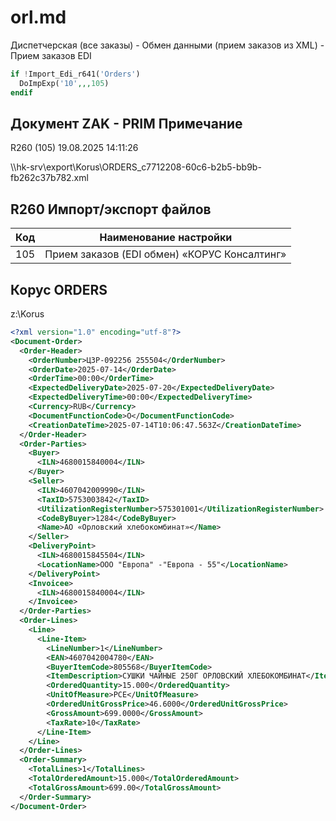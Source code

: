 # orl.md

Диспетчерская (все заказы) - Обмен данными (прием заказов из XML) - Прием заказов EDI

```php
if !Import_Edi_r641('Orders')
  DoImpExp('10',,,105)
endif
```

## Документ ZAK - PRIM Примечание

R260 (105) 19.08.2025 14:11:26

\\\hk-srv\export\Korus\ORDERS_c7712208-60c6-b2b5-bb9b-fb262c37b782.xml

## R260 Импорт/экспорт файлов

| Код | Наименование настройки |
| --- | ---------------------- |
| 105 | Прием заказов (EDI обмен) «КОРУС Консалтинг» |

## Корус ORDERS

z:\Korus

```xml
<?xml version="1.0" encoding="utf-8"?>
<Document-Order>
  <Order-Header>
    <OrderNumber>ЦЗР-092256 255504</OrderNumber>
    <OrderDate>2025-07-14</OrderDate>
    <OrderTime>00:00</OrderTime>
    <ExpectedDeliveryDate>2025-07-20</ExpectedDeliveryDate>
    <ExpectedDeliveryTime>00:00</ExpectedDeliveryTime>
    <Currency>RUB</Currency>
    <DocumentFunctionCode>O</DocumentFunctionCode>
    <CreationDateTime>2025-07-14T10:06:47.563Z</CreationDateTime>
  </Order-Header>
  <Order-Parties>
    <Buyer>
      <ILN>4680015840004</ILN>
    </Buyer>
    <Seller>
      <ILN>4607042009990</ILN>
      <TaxID>5753003842</TaxID>
      <UtilizationRegisterNumber>575301001</UtilizationRegisterNumber>
      <CodeByBuyer>1284</CodeByBuyer>
      <Name>АО «Орловский хлебокомбинат»</Name>
    </Seller>
    <DeliveryPoint>
      <ILN>4680015845504</ILN>
      <LocationName>ООО "Европа" -"Европа - 55"</LocationName>
    </DeliveryPoint>
    <Invoicee>
      <ILN>4680015840004</ILN>
    </Invoicee>
  </Order-Parties>
  <Order-Lines>
    <Line>
      <Line-Item>
        <LineNumber>1</LineNumber>
        <EAN>4607042004780</EAN>
        <BuyerItemCode>805568</BuyerItemCode>
        <ItemDescription>СУШКИ ЧАЙНЫЕ 250Г ОРЛОВСКИЙ ХЛЕБОКОМБИНАТ</ItemDescription>
        <OrderedQuantity>15.000</OrderedQuantity>
        <UnitOfMeasure>PCE</UnitOfMeasure>
        <OrderedUnitGrossPrice>46.6000</OrderedUnitGrossPrice>
        <GrossAmount>699.0000</GrossAmount>
        <TaxRate>10</TaxRate>
      </Line-Item>
    </Line>
  </Order-Lines>
  <Order-Summary>
    <TotalLines>1</TotalLines>
    <TotalOrderedAmount>15.000</TotalOrderedAmount>
    <TotalGrossAmount>699.00</TotalGrossAmount>
  </Order-Summary>
</Document-Order>
```




